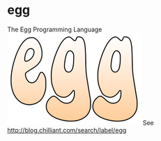 # egg
The Egg Programming Language
![egg](/resources/egg_text.svg)
See http://blog.chilliant.com/search/label/egg
